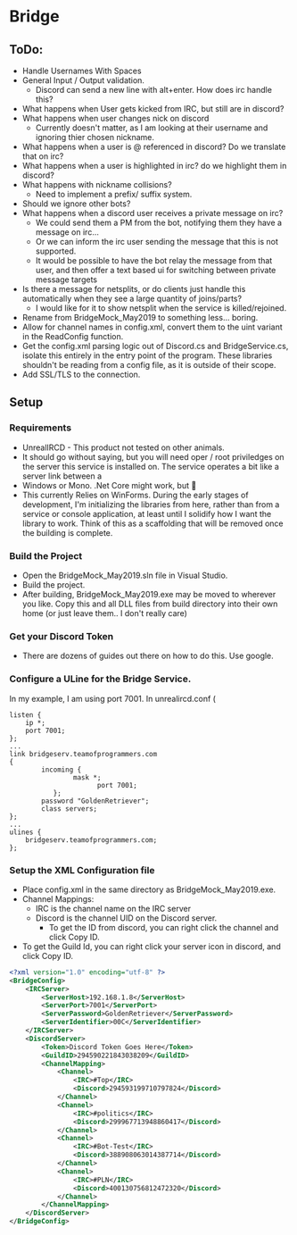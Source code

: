 # Bridge
## ToDo:
* Handle Usernames With Spaces
* General Input / Output validation. 
  * Discord can send a new line with alt+enter. How does irc handle this? 
* What happens when User gets kicked from IRC, but still are in discord?
* What happens when user changes nick on discord
  * Currently doesn't matter, as I am looking at their username and ignoring thier chosen nickname.
* What happens when a user is @ referenced in discord? Do we translate that on irc?
* What happens when a user is highlighted in irc? do we highlight them in discord?
* What happens with nickname collisions?
  * Need to implement a prefix/ suffix system. 
* Should we ignore other bots?
* What happens when a discord user receives a private message on irc?
  * We could send them a PM from the bot, notifying them they have a message on irc...
  * Or we can inform the irc user sending the message that this is not supported.
  * It would be possible to have the bot relay the message from that user, and then offer a text based ui for switching between private message targets
* Is there a message for netsplits, or do clients just handle this automatically when they see a large quantity of joins/parts? 
  * I would like for it to show netsplit when the service is killed/rejoined. 
* Rename from BridgeMock_May2019 to something less... boring. 
* Allow for channel names in config.xml, convert them to the uint variant in the ReadConfig function. 
* Get the config.xml parsing logic out of Discord.cs and BridgeService.cs, isolate this entirely in the entry point of the program. These libraries shouldn't be reading from a config file, as it is outside of their scope. 
* Add SSL/TLS to the connection.

## Setup
### Requirements
* UnrealIRCD - This product not tested on other animals. 
* It should go without saying, but you will need oper / root priviledges on the server this service is installed on. The service operates a bit like a server link between a 
* Windows or Mono. .Net Core might work, but 🤷
* This currently Relies on WinForms. During the early stages of development, I'm initializing the libraries from here, rather than from a service or console application, at least until I solidify how I want the library to work. Think of this as a scaffolding that will be removed once the building is complete. 

### Build the Project
* Open the BridgeMock_May2019.sln file in Visual Studio.
* Build the project.
* After building, BridgeMock_May2019.exe may be moved to wherever you like. Copy this and all DLL files from build directory into their own home (or just leave them.. I don't really care) 

### Get your Discord Token
* There are dozens of guides out there on how to do this. Use google. 

### Configure a ULine for the Bridge Service. 
In my example, I am using port 7001.
In unrealircd.conf (
```
listen { 
	ip *;
	port 7001;
};
... 
link bridgeserv.teamofprogrammers.com
{
        incoming {
                mask *;
		              port 7001;
	       };
        password "GoldenRetriever";
        class servers;
};
...
ulines { 
	bridgeserv.teamofprogrammers.com;
};

```


### Setup the XML Configuration file
*  Place config.xml in the same directory as BridgeMock_May2019.exe.
* Channel Mappings:
  * IRC is the channel name on the IRC server
  * Discord is the channel UID on the Discord server.
    * To get the ID from discord, you can right click the channel and click Copy ID. 
* To get the Guild Id, you can right click your server icon in discord, and click Copy ID.
```XML
<?xml version="1.0" encoding="utf-8" ?>
<BridgeConfig>
	<IRCServer>
		<ServerHost>192.168.1.8</ServerHost>
		<ServerPort>7001</ServerPort>
		<ServerPassword>GoldenRetriever</ServerPassword>
		<ServerIdentifier>00C</ServerIdentifier>
	</IRCServer>
	<DiscordServer>
		<Token>Discord Token Goes Here</Token>
		<GuildID>294590221843038209</GuildID>
		<ChannelMapping>
			<Channel>
				<IRC>#Top</IRC>
				<Discord>294593199710797824</Discord>
			</Channel>
			<Channel>
				<IRC>#politics</IRC>
				<Discord>299967713948860417</Discord>
			</Channel>
			<Channel>
				<IRC>#Bot-Test</IRC>
				<Discord>388908063014387714</Discord>
			</Channel>
			<Channel>
				<IRC>#PLN</IRC>
				<Discord>400130756812472320</Discord>
			</Channel>
		</ChannelMapping>
	</DiscordServer>
</BridgeConfig>
```
